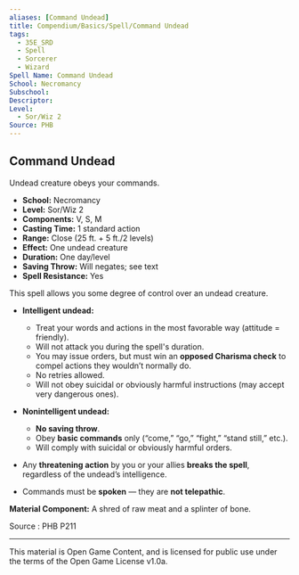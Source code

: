 ```yaml
---
aliases: [Command Undead]
title: Compendium/Basics/Spell/Command Undead
tags:
  - 35E_SRD
  - Spell
  - Sorcerer
  - Wizard
Spell Name: Command Undead
School: Necromancy
Subschool: 
Descriptor: 
Level:
  - Sor/Wiz 2
Source: PHB
---
```


## Command Undead

Undead creature obeys your commands.

* **School:** Necromancy  
* **Level:** Sor/Wiz 2  
* **Components:** V, S, M  
* **Casting Time:** 1 standard action  
* **Range:** Close (25 ft. + 5 ft./2 levels)  
* **Effect:** One undead creature  
* **Duration:** One day/level  
* **Saving Throw:** Will negates; see text  
* **Spell Resistance:** Yes

This spell allows you some degree of control over an undead creature.

- **Intelligent undead:**  
  - Treat your words and actions in the most favorable way (attitude = friendly).  
  - Will not attack you during the spell's duration.  
  - You may issue orders, but must win an **opposed Charisma check** to compel actions they wouldn’t normally do.  
  - No retries allowed.  
  - Will not obey suicidal or obviously harmful instructions (may accept very dangerous ones).

- **Nonintelligent undead:**  
  - **No saving throw**.  
  - Obey **basic commands** only (“come,” “go,” “fight,” “stand still,” etc.).  
  - Will comply with suicidal or obviously harmful orders.

- Any **threatening action** by you or your allies **breaks the spell**, regardless of the undead’s intelligence.

- Commands must be **spoken** — they are **not telepathic**.

**Material Component:** A shred of raw meat and a splinter of bone.

Source : PHB P211

---

This material is Open Game Content, and is licensed for public use under  
the terms of the Open Game License v1.0a.
